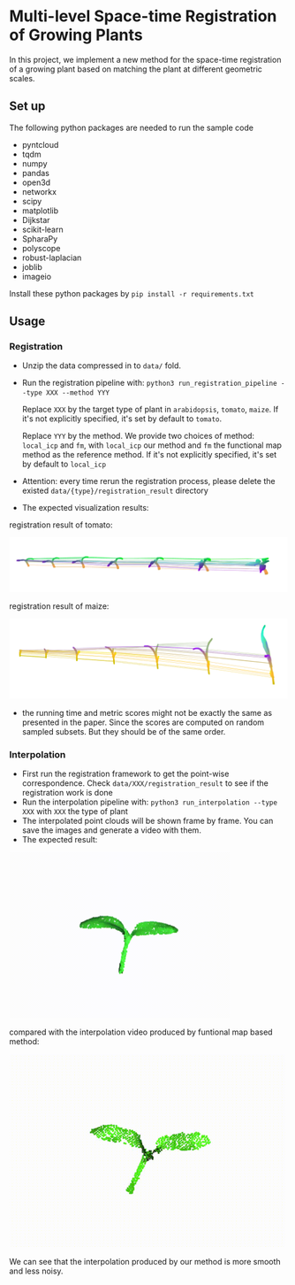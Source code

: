 # Multi-level Space-time Registration of Growing Plants

In this project, we implement a new method for the space-time registration 
of a growing plant based on matching the plant at different geometric scales.

## Set up

The following python packages are needed to run the sample code

- pyntcloud
- tqdm
- numpy
- pandas
- open3d
- networkx
- scipy
- matplotlib
- Dijkstar
- scikit-learn
- SpharaPy
- polyscope
- robust-laplacian
- joblib
- imageio

Install these python packages by `pip install -r requirements.txt`

## Usage 

### Registration

- Unzip the data compressed in to `data/` fold.
- Run the registration pipeline with: `python3 run_registration_pipeline --type XXX --method YYY`
  
    Replace `XXX` by the target type of plant in `arabidopsis`, `tomato`, `maize`. If it's not explicitly specified, it's set by default to `tomato`.
    
    Replace `YYY` by the method. We provide two choices of method: `local_icp` and `fm`, with `local_icp` our method and `fm` the functional map method as the reference method. If it's not explicitly specified, it's set by default to `local_icp`
  
- Attention: every time rerun the registration process, please delete the existed `data/{type}/registration_result` directory
- The expected visualization results:
    
registration result of tomato:

![tomato](/imgs/tomato.png)

registration result of maize:

![maize](/imgs/maize.png)

- the running time and metric scores might not be exactly the same as presented in the paper. Since
  the scores are computed on random sampled subsets. But they should be of the same order. 

### Interpolation

- First run the registration framework to get the point-wise correspondence. Check `data/XXX/registration_result` to see if the registration work is done
- Run the interpolation pipeline with: `python3 run_interpolation --type XXX` with `XXX` the type of plant
- The interpolated point clouds will be shown frame by frame. You can save the images and generate a video with them. 
- The expected result:

<img src="/imgs/interpolation_tomato.gif" width="400" height="300" />

compared with the interpolation video produced by funtional map based method: 


<img src="/imgs/interpolation_tomato_fm.gif" width="500" height="350" />

We can see that the interpolation produced by our method is more smooth and less noisy. 